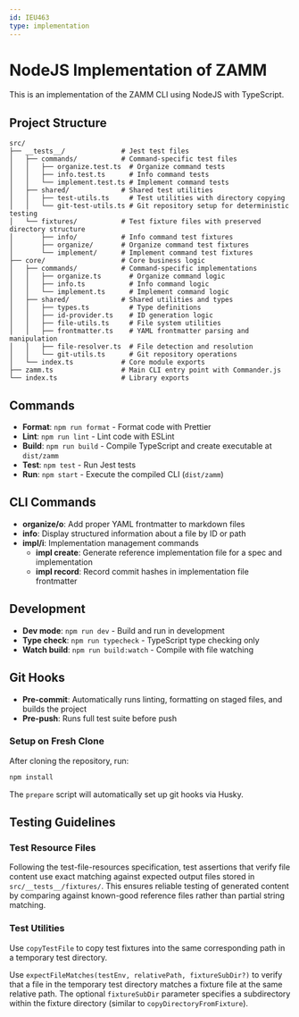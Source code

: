 ```yaml
---
id: IEU463
type: implementation
---
```


# NodeJS Implementation of ZAMM

This is an implementation of the ZAMM CLI using NodeJS with TypeScript.

## Project Structure

```
src/
├── __tests__/              # Jest test files
│   ├── commands/           # Command-specific test files
│   │   ├── organize.test.ts  # Organize command tests
│   │   ├── info.test.ts      # Info command tests
│   │   └── implement.test.ts # Implement command tests
│   ├── shared/             # Shared test utilities
│   │   ├── test-utils.ts     # Test utilities with directory copying
│   │   └── git-test-utils.ts # Git repository setup for deterministic testing
│   └── fixtures/           # Test fixture files with preserved directory structure
│       ├── info/           # Info command test fixtures
│       ├── organize/       # Organize command test fixtures
│       └── implement/      # Implement command test fixtures
├── core/                   # Core business logic
│   ├── commands/           # Command-specific implementations
│   │   ├── organize.ts       # Organize command logic
│   │   ├── info.ts           # Info command logic
│   │   └── implement.ts      # Implement command logic
│   ├── shared/             # Shared utilities and types
│   │   ├── types.ts          # Type definitions
│   │   ├── id-provider.ts    # ID generation logic
│   │   ├── file-utils.ts     # File system utilities
│   │   ├── frontmatter.ts    # YAML frontmatter parsing and manipulation
│   │   ├── file-resolver.ts  # File detection and resolution
│   │   └── git-utils.ts      # Git repository operations
│   └── index.ts            # Core module exports
├── zamm.ts                 # Main CLI entry point with Commander.js
└── index.ts                # Library exports
```

## Commands

- **Format**: `npm run format` - Format code with Prettier
- **Lint**: `npm run lint` - Lint code with ESLint
- **Build**: `npm run build` - Compile TypeScript and create executable at `dist/zamm`
- **Test**: `npm test` - Run Jest tests
- **Run**: `npm start` - Execute the compiled CLI (`dist/zamm`)

## CLI Commands

- **organize/o**: Add proper YAML frontmatter to markdown files
- **info**: Display structured information about a file by ID or path
- **impl/i**: Implementation management commands
  - **impl create**: Generate reference implementation file for a spec and implementation
  - **impl record**: Record commit hashes in implementation file frontmatter

## Development

- **Dev mode**: `npm run dev` - Build and run in development
- **Type check**: `npm run typecheck` - TypeScript type checking only
- **Watch build**: `npm run build:watch` - Compile with file watching

## Git Hooks

- **Pre-commit**: Automatically runs linting, formatting on staged files, and builds the project
- **Pre-push**: Runs full test suite before push

### Setup on Fresh Clone

After cloning the repository, run:

```bash
npm install
```

The `prepare` script will automatically set up git hooks via Husky.

## Testing Guidelines

### Test Resource Files

Following the test-file-resources specification, test assertions that verify file content use exact matching against expected output files stored in `src/__tests__/fixtures/`. This ensures reliable testing of generated content by comparing against known-good reference files rather than partial string matching.

### Test Utilities

Use `copyTestFile` to copy test fixtures into the same corresponding path in a temporary test directory.

Use `expectFileMatches(testEnv, relativePath, fixtureSubDir?)` to verify that a file in the temporary test directory matches a fixture file at the same relative path. The optional `fixtureSubDir` parameter specifies a subdirectory within the fixture directory (similar to `copyDirectoryFromFixture`).
